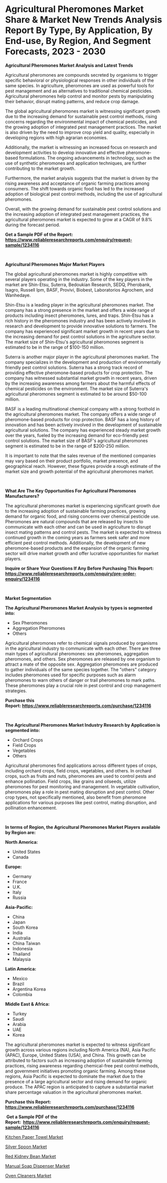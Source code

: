 <p><h1>Agricultural Pheromones Market Share & Market New Trends Analysis Report By Type, By Application, By End-use, By Region, And Segment Forecasts, 2023 - 2030</h1></p><p><strong>Agricultural Pheromones Market Analysis and Latest Trends</strong></p>
<p><p>Agricultural pheromones are compounds secreted by organisms to trigger specific behavioral or physiological responses in other individuals of the same species. In agriculture, pheromones are used as powerful tools for pest management and as alternatives to traditional chemical pesticides. Agricultural pheromones help control and monitor pests by manipulating their behavior, disrupt mating patterns, and reduce crop damage.</p><p>The global agricultural pheromones market is witnessing significant growth due to the increasing demand for sustainable pest control methods, rising concerns regarding the environmental impact of chemical pesticides, and the growing adoption of integrated pest management practices. The market is also driven by the need to improve crop yield and quality, especially in developing regions with high agrarian economies.</p><p>Additionally, the market is witnessing an increased focus on research and development activities to develop innovative and effective pheromone-based formulations. The ongoing advancements in technology, such as the use of synthetic pheromones and application techniques, are further contributing to the market growth.</p><p>Furthermore, the market analysis suggests that the market is driven by the rising awareness and acceptance of organic farming practices among consumers. The shift towards organic food has led to the increased adoption of biological pest control methods, including the use of agricultural pheromones.</p><p>Overall, with the growing demand for sustainable pest control solutions and the increasing adoption of integrated pest management practices, the agricultural pheromones market is expected to grow at a CAGR of 9.8% during the forecast period.</p></p>
<p><strong>Get a Sample PDF of the Report:&nbsp; <a href="https://www.reliableresearchreports.com/enquiry/request-sample/1234116">https://www.reliableresearchreports.com/enquiry/request-sample/1234116</a></strong></p>
<p>&nbsp;</p>
<p><strong>Agricultural Pheromones Major Market Players</strong></p>
<p><p>The global agricultural pheromones market is highly competitive with several players operating in the industry. Some of the key players in the market are Shin-Etsu, Suterra, Bedoukian Research, SEDQ, Pherobank, Isagro, Russell Ipm, BASF, Provivi, Biobest, Laboratorios Agrochem, and Wanhedaye.</p><p>Shin-Etsu is a leading player in the agricultural pheromones market. The company has a strong presence in the market and offers a wide range of products including insect pheromones, lures, and traps. Shin-Etsu has a rich history in the pheromones industry and has been actively involved in research and development to provide innovative solutions to farmers. The company has experienced significant market growth in recent years due to the increasing demand for pest control solutions in the agriculture sector. The market size of Shin-Etsu's agricultural pheromones segment is estimated to be in the range of $100-150 million.</p><p>Suterra is another major player in the agricultural pheromones market. The company specializes in the development and production of environmentally friendly pest control solutions. Suterra has a strong track record of providing effective pheromone-based products for crop protection. The company has witnessed substantial market growth in recent years, driven by the increasing awareness among farmers about the harmful effects of chemical pesticides on the environment. The market size of Suterra's agricultural pheromones segment is estimated to be around $50-100 million.</p><p>BASF is a leading multinational chemical company with a strong foothold in the agricultural pheromones market. The company offers a wide range of pheromone-based products for crop protection. BASF has a long history of innovation and has been actively involved in the development of sustainable agricultural solutions. The company has experienced steady market growth over the years, fueled by the increasing demand for eco-friendly pest control solutions. The market size of BASF's agricultural pheromones segment is estimated to be in the range of $200-250 million.</p><p>It is important to note that the sales revenue of the mentioned companies may vary based on their product portfolio, market presence, and geographical reach. However, these figures provide a rough estimate of the market size and growth potential of the agricultural pheromones market.</p></p>
<p>&nbsp;</p>
<p><strong>What Are The Key Opportunities For Agricultural Pheromones Manufacturers?</strong></p>
<p><p>The agricultural pheromones market is experiencing significant growth due to the increasing adoption of sustainable farming practices, growing demand for organic food, and rising concerns over chemical pesticide use. Pheromones are natural compounds that are released by insects to communicate with each other and can be used in agriculture to disrupt insect mating patterns and control pests. The market is expected to witness continued growth in the coming years as farmers seek safer and more efficient pest control methods. Additionally, the development of new pheromone-based products and the expansion of the organic farming sector will drive market growth and offer lucrative opportunities for market players.</p></p>
<p><strong>Inquire or Share Your Questions If Any Before Purchasing This Report: <a href="https://www.reliableresearchreports.com/enquiry/pre-order-enquiry/1234116">https://www.reliableresearchreports.com/enquiry/pre-order-enquiry/1234116</a></strong></p>
<p>&nbsp;</p>
<p><strong>Market Segmentation</strong></p>
<p><strong>The Agricultural Pheromones Market Analysis by types is segmented into:</strong></p>
<p><ul><li>Sex Pheromones</li><li>Aggregation Pheromones</li><li>Others</li></ul></p>
<p><p>Agricultural pheromones refer to chemical signals produced by organisms in the agricultural industry to communicate with each other. There are three main types of agricultural pheromones: sex pheromones, aggregation pheromones, and others. Sex pheromones are released by one organism to attract a mate of the opposite sex. Aggregation pheromones are produced to gather individuals of the same species together. The "others" category includes pheromones used for specific purposes such as alarm pheromones to warn others of danger or trail pheromones to mark paths. These pheromones play a crucial role in pest control and crop management strategies.</p></p>
<p><strong>Purchase this Report:&nbsp;<a href="https://www.reliableresearchreports.com/purchase/1234116">https://www.reliableresearchreports.com/purchase/1234116</a></strong></p>
<p>&nbsp;</p>
<p><strong>The Agricultural Pheromones Market Industry Research by Application is segmented into:</strong></p>
<p><ul><li>Orchard Crops</li><li>Field Crops</li><li>Vegetables</li><li>Others</li></ul></p>
<p><p>Agricultural pheromones find applications across different types of crops, including orchard crops, field crops, vegetables, and others. In orchard crops, such as fruits and nuts, pheromones are used to control pests and enhance pollination. Field crops, like grains and oilseeds, utilize pheromones for pest monitoring and management. In vegetable cultivation, pheromones play a role in pest mating disruption and pest control. Other crop types, not specifically mentioned, also benefit from pheromone applications for various purposes like pest control, mating disruption, and pollination enhancement.</p></p>
<p>&nbsp;</p>
<p><strong>In terms of Region, the Agricultural Pheromones Market Players available by Region are:</strong></p>
<p>
    <p> <strong> North America: </strong>
        <ul>
            <li>United States</li>
            <li>Canada</li>
        </ul>
        </p> 
    <p> <strong> Europe: </strong>
        <ul>
            <li>Germany</li>
            <li>France</li>
            <li>U.K.</li>
            <li>Italy</li>
            <li>Russia</li>
        </ul>
        </p> 
    <p> <strong> Asia-Pacific: </strong>
        <ul>
            <li>China</li>
            <li>Japan</li>
            <li>South Korea</li>
            <li>India</li>
            <li>Australia</li>
            <li>China Taiwan</li>
            <li>Indonesia</li>
            <li>Thailand</li>
            <li>Malaysia</li>
        </ul>
        </p> 
    <p> <strong> Latin America: </strong>
        <ul>
            <li>Mexico</li>
            <li>Brazil</li>
            <li>Argentina Korea</li>
            <li>Colombia</li>
        </ul>
        </p> 
    <p> <strong> Middle East & Africa: </strong>
        <ul>
            <li>Turkey</li>
            <li>Saudi</li>
            <li>Arabia</li>
            <li>UAE</li>
            <li>Korea</li>
        </ul>
    </p>
    </p>
<p><p>The agricultural pheromones market is expected to witness significant growth across various regions including North America (NA), Asia Pacific (APAC), Europe, United States (USA), and China. This growth can be attributed to factors such as increasing adoption of sustainable farming practices, rising awareness regarding chemical-free pest control methods, and government initiatives promoting organic farming. Among these regions, Asia Pacific is expected to dominate the market due to the presence of a large agricultural sector and rising demand for organic produce. The APAC region is anticipated to capture a substantial market share percentage valuation in the agricultural pheromones market.</p></p>
<p><strong>Purchase this Report: <a href="https://www.reliableresearchreports.com/purchase/1234116">https://www.reliableresearchreports.com/purchase/1234116</a></strong></p>
<p>&nbsp;<strong>Get a Sample PDF of the Report:&nbsp;&nbsp;<a href="https://www.reliableresearchreports.com/enquiry/request-sample/1234116">https://www.reliableresearchreports.com/enquiry/request-sample/1234116</a></strong></p>
<p><strong></strong></p>
<p><p><a href="https://medium.com/@hazelharvey1918/analyzing-kitchen-paper-towel-market-global-industry-perspective-and-forecast-2023-to-2030-984b59b6a564">Kitchen Paper Towel Market</a></p><p><a href="https://medium.com/@gerardowolf/silver-spoon-market-size-reveals-the-best-marketing-channels-in-global-industry-928c21a43d72">Silver Spoon Market</a></p><p><a href="https://medium.com/@candaceking17/red-kidney-bean-market-analysis-its-cagr-market-segmentation-and-global-industry-overview-4897202bfbb3">Red Kidney Bean Market</a></p><p><a href="https://medium.com/@kyliebodei/manual-soap-dispenser-market-outlook-industry-overview-and-forecast-2023-to-2030-cfb3c0498b6d">Manual Soap Dispenser Market</a></p><p><a href="https://medium.com/@omamuller06/decoding-oven-cleaners-market-metrics-market-share-trends-and-growth-patterns-a5a16c7e7604">Oven Cleaners Market</a></p></p>